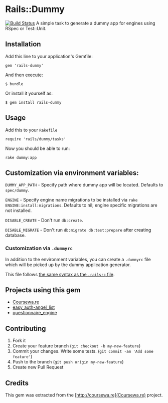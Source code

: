 # Rails::Dummy

[![Build Status](https://travis-ci.org/Courseware/rails-dummy.png?branch=master)](https://travis-ci.org/Courseware/rails-dummy)
A simple task to generate a dummy app for engines using RSpec or Test::Unit.

## Installation

Add this line to your application's Gemfile:

    gem 'rails-dummy'

And then execute:

    $ bundle

Or install it yourself as:

    $ gem install rails-dummy

## Usage

Add this to your `Rakefile`

    require 'rails/dummy/tasks'

Now you should be able to run:

    rake dummy:app

## Customization via environment variables:

`DUMMY_APP_PATH` - Specify path where dummy app will be located. Defaults to
`spec/dummy`.

`ENGINE` - Specify engine name migrations to be installed via `rake
ENGINE:install:migrations`. Defaults to nil; engine specific migrations are not
installed.

`DISABLE_CREATE` - Don't run `db:create`.

`DISABLE_MIGRATE` - Don't run `db:migrate db:test:prepare` after creating database.

### Customization via `.dummyrc`

In addition to the environment variables, you can create a `.dummyrc` file which
will be picked up by the dummy application generator.

This file follows [the same syntax as the `.railsrc` file](https://github.com/rails/rails/blob/master/railties/lib/rails/generators/rails/app/USAGE).

## Projects using this gem

* [Coursewa.re](http://coursewa.re/about)
* [easy_auth-angel_list](https://github.com/geekcelerator/easy_auth-angel_list)
* [questionnaire_engine](http://github.com/twinge/questionnaire_engine)

## Contributing

1. Fork it
2. Create your feature branch (`git checkout -b my-new-feature`)
3. Commit your changes. Write some tests. (`git commit -am 'Add some feature'`)
4. Push to the branch (`git push origin my-new-feature`)
5. Create new Pull Request

## Credits

This gem was extracted from the [http://coursewa.re](Coursewa.re) project.
